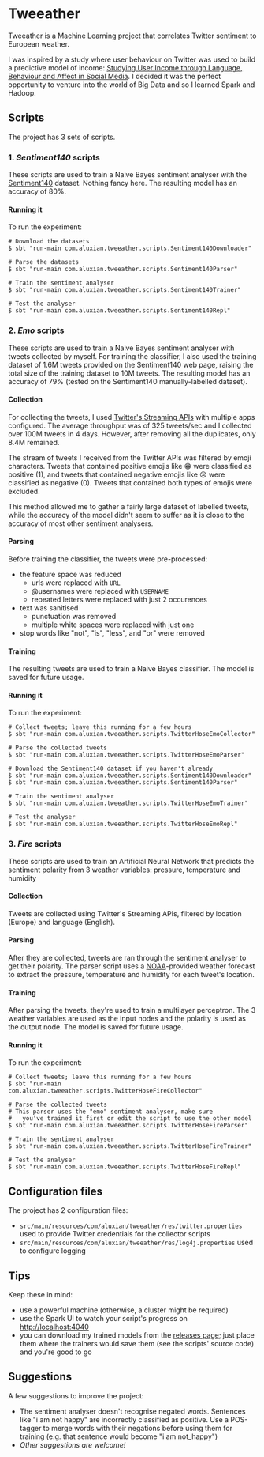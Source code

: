 # Tweeather

Tweeather is a Machine Learning project that correlates Twitter sentiment to European weather.

I was inspired by a study where user behaviour on Twitter was used to build a predictive model of income: [Studying 
User Income through Language, Behaviour and Affect in Social Media][1]. I decided it was the perfect opportunity to venture into the world of Big Data and so I learned Spark and Hadoop.

## Scripts

The project has 3 sets of scripts.

### 1. *Sentiment140* scripts

These scripts are used to train a Naive Bayes sentiment analyser with the [Sentiment140][2] dataset. Nothing fancy here. The resulting model has an accuracy of 80%.

#### Running it

To run the experiment:

```
# Download the datasets
$ sbt "run-main com.aluxian.tweeather.scripts.Sentiment140Downloader"

# Parse the datasets
$ sbt "run-main com.aluxian.tweeather.scripts.Sentiment140Parser"

# Train the sentiment analyser
$ sbt "run-main com.aluxian.tweeather.scripts.Sentiment140Trainer"

# Test the analyser
$ sbt "run-main com.aluxian.tweeather.scripts.Sentiment140Repl"
```

### 2. *Emo* scripts

These scripts are used to train a Naive Bayes sentiment analyser with tweets collected by myself. For training the classifier, I also used the training dataset of 1.6M tweets provided on the Sentiment140 web page, raising the total size of the training dataset to 10M tweets. The resulting model has an accuracy of 79% (tested on the Sentiment140 manually-labelled dataset).

#### Collection

For collecting the tweets, I used [Twitter's Streaming APIs][3] with multiple apps configured. The average throughput was of 325 tweets/sec and I collected over 100M tweets in 4 days. However, after removing all the duplicates, only 8.4M remained.

The stream of tweets I received from the Twitter APIs was filtered by emoji characters. Tweets that contained positive emojis like :grin: were classified as positive (1), and tweets that contained negative emojis like :cry: were classified as negative (0). Tweets that contained both types of emojis were excluded.

This method allowed me to gather a fairly large dataset of labelled tweets, while the accuracy of the model didn't seem to suffer as it is close to the accuracy of most other sentiment analysers.

#### Parsing

Before training the classifier, the tweets were pre-processed:

- the feature space was reduced
  - urls were replaced with `URL`
  - @usernames were replaced with `USERNAME`
  - repeated letters were replaced with just 2 occurences
- text was sanitised
  - punctuation was removed
  - multiple white spaces were replaced with just one
- stop words like "not", "is", "less", and "or" were removed

#### Training

The resulting tweets are used to train a Naive Bayes classifier. The model is saved for future usage.

#### Running it

To run the experiment:

```
# Collect tweets; leave this running for a few hours
$ sbt "run-main com.aluxian.tweeather.scripts.TwitterHoseEmoCollector"

# Parse the collected tweets
$ sbt "run-main com.aluxian.tweeather.scripts.TwitterHoseEmoParser"

# Download the Sentiment140 dataset if you haven't already
$ sbt "run-main com.aluxian.tweeather.scripts.Sentiment140Downloader"
$ sbt "run-main com.aluxian.tweeather.scripts.Sentiment140Parser"

# Train the sentiment analyser
$ sbt "run-main com.aluxian.tweeather.scripts.TwitterHoseEmoTrainer"

# Test the analyser
$ sbt "run-main com.aluxian.tweeather.scripts.TwitterHoseEmoRepl"
```

### 3. *Fire* scripts

These scripts are used to train an Artificial Neural Network that predicts the sentiment polarity from 3 weather variables: pressure, temperature and humidity

#### Collection

Tweets are collected using Twitter's Streaming APIs, filtered by location (Europe) and language (English).

#### Parsing

After they are collected, tweets are ran through the sentiment analyser to get their polarity. The parser script uses a [NOAA][4]-provided weather forecast to extract the pressure, temperature and humidity for each tweet's location.

#### Training

After parsing the tweets, they're used to train a multilayer perceptron. The 3 weather variables are used as the input nodes and the polarity is used as the output node. The model is saved for future usage.

#### Running it

To run the experiment:

```
# Collect tweets; leave this running for a few hours
$ sbt "run-main com.aluxian.tweeather.scripts.TwitterHoseFireCollector"

# Parse the collected tweets
# This parser uses the "emo" sentiment analyser, make sure
#   you've trained it first or edit the script to use the other model
$ sbt "run-main com.aluxian.tweeather.scripts.TwitterHoseFireParser"

# Train the sentiment analyser
$ sbt "run-main com.aluxian.tweeather.scripts.TwitterHoseFireTrainer"

# Test the analyser
$ sbt "run-main com.aluxian.tweeather.scripts.TwitterHoseFireRepl"
```

## Configuration files

The project has 2 configuration files:

- `src/main/resources/com/aluxian/tweeather/res/twitter.properties` used to provide Twitter credentials for the collector scripts
- `src/main/resources/com/aluxian/tweeather/res/log4j.properties` used to configure logging

## Tips

Keep these in mind:

- use a powerful machine (otherwise, a cluster might be required)
- use the Spark UI to watch your script's progress on [http://localhost:4040](http://localhost:4040)
- you can download my trained models from the [releases page][5]; just place them where the trainers would save them (see the scripts' source code) and you're good to go

## Suggestions

A few suggestions to improve the project:

- The sentiment analyser doesn't recognise negated words. Sentences like "i am not happy" are incorrectly classified as positive. Use a POS-tagger to merge words with their negations before using them for training (e.g. that sentence would become "i am not_happy")
- *Other suggestions are welcome!*


[1]: http://journals.plos.org/plosone/article?id=10.1371/journal.pone.0138717
[2]: http://help.sentiment140.com/for-students/
[3]: https://dev.twitter.com/streaming/overview
[4]: http://www.noaa.gov/
[5]: https://github.com/Aluxian/Tweeather/releases
